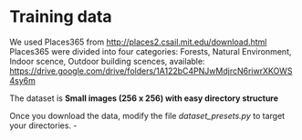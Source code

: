 # Training data
We used Places365 from http://places2.csail.mit.edu/download.html
Places365 were divided into four categories: Forests, Natural Environment, Indoor scence, Outdoor building scences, available: https://drive.google.com/drive/folders/1A122bC4PNJwMdjrcN6riwrXKOWS4sy6m

The dataset is **Small images (256 x 256) with easy directory structure**

Once you download the data, modify the file *dataset_presets.py* to target your directories. -
